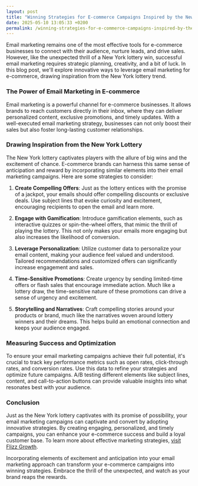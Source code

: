 ```yaml
---
layout: post
title: "Winning Strategies for E-commerce Campaigns Inspired by the New York Lottery"
date: 2025-05-10 13:05:33 +0200
permalink: /winning-strategies-for-e-commerce-campaigns-inspired-by-the-new-york-lottery/
---
```



Email marketing remains one of the most effective tools for e-commerce businesses to connect with their audience, nurture leads, and drive sales. However, like the unexpected thrill of a New York lottery win, successful email marketing requires strategic planning, creativity, and a bit of luck. In this blog post, we'll explore innovative ways to leverage email marketing for e-commerce, drawing inspiration from the New York lottery trend.

### The Power of Email Marketing in E-commerce

Email marketing is a powerful channel for e-commerce businesses. It allows brands to reach customers directly in their inbox, where they can deliver personalized content, exclusive promotions, and timely updates. With a well-executed email marketing strategy, businesses can not only boost their sales but also foster long-lasting customer relationships.

### Drawing Inspiration from the New York Lottery

The New York lottery captivates players with the allure of big wins and the excitement of chance. E-commerce brands can harness this same sense of anticipation and reward by incorporating similar elements into their email marketing campaigns. Here are some strategies to consider:

1. **Create Compelling Offers**: Just as the lottery entices with the promise of a jackpot, your emails should offer compelling discounts or exclusive deals. Use subject lines that evoke curiosity and excitement, encouraging recipients to open the email and learn more.

2. **Engage with Gamification**: Introduce gamification elements, such as interactive quizzes or spin-the-wheel offers, that mimic the thrill of playing the lottery. This not only makes your emails more engaging but also increases the likelihood of conversion.

3. **Leverage Personalization**: Utilize customer data to personalize your email content, making your audience feel valued and understood. Tailored recommendations and customized offers can significantly increase engagement and sales.

4. **Time-Sensitive Promotions**: Create urgency by sending limited-time offers or flash sales that encourage immediate action. Much like a lottery draw, the time-sensitive nature of these promotions can drive a sense of urgency and excitement.

5. **Storytelling and Narratives**: Craft compelling stories around your products or brand, much like the narratives woven around lottery winners and their dreams. This helps build an emotional connection and keeps your audience engaged.

### Measuring Success and Optimization

To ensure your email marketing campaigns achieve their full potential, it's crucial to track key performance metrics such as open rates, click-through rates, and conversion rates. Use this data to refine your strategies and optimize future campaigns. A/B testing different elements like subject lines, content, and call-to-action buttons can provide valuable insights into what resonates best with your audience.

### Conclusion

Just as the New York lottery captivates with its promise of possibility, your email marketing campaigns can captivate and convert by adopting innovative strategies. By creating engaging, personalized, and timely campaigns, you can enhance your e-commerce success and build a loyal customer base. To learn more about effective marketing strategies, [visit Flizz Growth](https://flizzgrowth.com).

Incorporating elements of excitement and anticipation into your email marketing approach can transform your e-commerce campaigns into winning strategies. Embrace the thrill of the unexpected, and watch as your brand reaps the rewards.